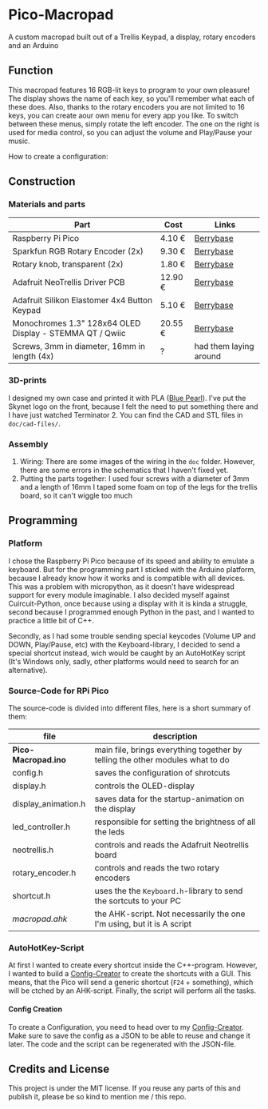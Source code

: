 # Pico-Macropad

A custom macropad built out of a Trellis Keypad, a display, rotary encoders and an Arduino


## Function

This macropad features 16 RGB-lit keys to program to your own pleasure! The display shows the name of each key, so you'll remember what each of these does. Also, thanks to the rotary encoders you are not limited to 16 keys, you can create aour own menu for every app you like. To switch between these menus, simply rotate the left encoder. The one on the right is used for media control, so you can adjust the volume and Play/Pause your music.

How to create a configuration: 

## Construction

### Materials and parts

| Part                                                     | Cost    | Links                                                        |
| -------------------------------------------------------- | ------- | ------------------------------------------------------------ |
| Raspberry Pi Pico                                        | 4.10 €  | [Berrybase](https://www.berrybase.de/neu/raspberry-pi-pico-rp2040-mikrocontroller-board?c=2461) |
| Sparkfun RGB Rotary Encoder (2x)                         | 9.30 €  | [Berrybase](https://www.berrybase.de/bauelemente/passive-bauelemente/potentiometer/drehimpulsgeber/rotary-encoder/inkrementalgeber-rgb-beleuchtet) |
| Rotary knob, transparent (2x)                            | 1.80 €  | [Berrybase](https://www.berrybase.de/bauelemente/passive-bauelemente/potentiometer/drehpotis/drehknopf-f-252-r-ger-228-ndelte-6-0mm-achse-transparent) |
| Adafruit NeoTrellis Driver PCB                           | 12.90 € | [Berrybase](https://www.berrybase.de/neu/adafruit-neotrellis-rgb-treiber-pcb-f-252-r-4x4-keypad?c=2434) |
| Adafruit Silikon Elastomer 4x4 Button Keypad             | 5.10 €  | [Berrybase](https://www.berrybase.de/sensoren-module/eingabe/adafruit-silikon-elastomer-4x4-button-keypad-f-252-r-3mm-leds) |
| Monochromes 1.3" 128x64 OLED Display - STEMMA QT / Qwiic | 20.55 € | [Berrybase](https://www.berrybase.de/sensoren-module/displays/oled-displays/monochromes-1.3-128x64-oled-display-stemma-qt/qwiic) |
| Screws, 3mm in diameter, 16mm in length (4x)             | ?       | had them laying around                                       |

### 3D-prints

I designed my own case and printed it with PLA ([Blue Pearl](https://www.dasfilament.de/filament-spulen/pla-1-75-mm/405/pla-filament-1-75-mm-blue-pearl?c=11)). I've put the Skynet logo on the front, because I felt the need to put something there and I have just watched Terminator 2. You can find the CAD and STL files in `doc/cad-files/`.

### Assembly

1. Wiring:
	There are some images of the wiring in the `doc` folder. However, there are some errors in the schematics that I haven't fixed yet.
2. Putting the parts together:
	I used four screws with a diameter of 3mm and a length of 16mm
	I taped some foam on top of the legs for the trellis board, so it can't wiggle too much



## Programming

### Platform
I chose the Raspberry Pi Pico because of its speed and ability to emulate a keyboard. But for the programming part I sticked with the Arduino platform, because I already know how it works and is compatible with all devices. This was a problem with micropython, as it doesn't have widespread support for every module imaginable. I also decided myself against Cuircuit-Python, once because using a display with it is kinda a struggle, second because I programmed enough Python in the past, and I wanted to practice a little bit of C++.

Secondly, as I had some trouble sending special keycodes (Volume UP and DOWN, Play/Pause, etc) with the Keyboard-library, I decided to send a special shortcut instead, wich would be caught by an AutoHotKey script (It's Windows only, sadly, other platforms would need to search for an alternative).

### Source-Code for RPi Pico

The source-code is divided into different files, here is a short summary of them:

| file                  | description                                                  |
| --------------------- | ------------------------------------------------------------ |
| **Pico-Macropad.ino** | main file, brings everything together by telling the other modules what to do |
| config.h              | saves the configuration of shrotcuts                         |
| display.h             | controls the OLED-display                                    |
| display_animation.h   | saves data for the startup-animation on the display          |
| led_controller.h      | responsible for setting the brightness of all the leds       |
| neotrellis.h          | controls and reads the Adafruit Neotrellis board             |
| rotary_encoder.h      | controls and reads the two rotary encoders                   |
| shortcut.h            | uses the the `Keyboard.h`-library to send the sortcuts to your PC |
| *macropad.ahk*        | the AHK-script. Not necessarily the one I'm using, but it is A script |



### AutoHotKey-Script

At first I wanted to create every shortcut inside the C++-program. However, I wanted to build a [Config-Creator](https://github.com/zauberwild/Pico-Macropad-Config-Creator) to create the shortcuts with a GUI. This means, that the Pico will send a generic shortcut (`F24` + something), which will be ctched by an AHK-script. Finally, the script will perform all the tasks.

#### Config Creation

To create a Configuration, you need to head over to my [Config-Creator](https://github.com/zauberwild/Pico-Macropad-Config-Creator). Make sure to save the config as a JSON to be able to reuse and change it later. The code and the script can be regenerated with the JSON-file.


## Credits and License

This project is under the MIT license. If you reuse any parts of this and publish it, please be so kind to mention me / this repo.
